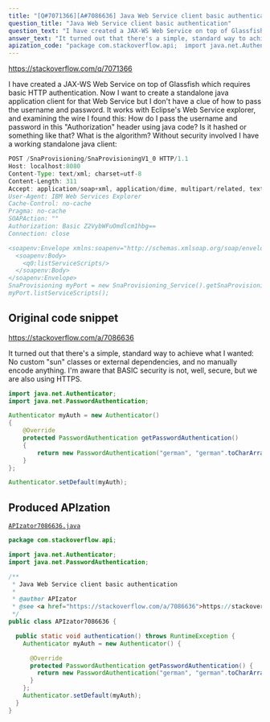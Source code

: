 ```yaml
---
title: "[Q#7071366][A#7086636] Java Web Service client basic authentication"
question_title: "Java Web Service client basic authentication"
question_text: "I have created a JAX-WS Web Service on top of Glassfish which requires basic HTTP authentication. Now I want to create a standalone java application client for that Web Service but I don't have a clue of how to pass the username and password. It works with Eclipse's Web Service explorer, and examining the wire I found this: How do I pass the username and password in this \"Authorization\" header using java code? Is it hashed or something like that? What is the algorithm? Without security involved I have a working standalone java client:"
answer_text: "It turned out that there's a simple, standard way to achieve what I wanted: No custom \"sun\" classes or external dependencies, and no manually encode anything. I'm aware that BASIC security is not, well, secure, but we are also using HTTPS."
apization_code: "package com.stackoverflow.api;  import java.net.Authenticator; import java.net.PasswordAuthentication;  /**  * Java Web Service client basic authentication  *  * @author APIzator  * @see <a href=\"https://stackoverflow.com/a/7086636\">https://stackoverflow.com/a/7086636</a>  */ public class APIzator7086636 {    public static void authentication() throws RuntimeException {     Authenticator myAuth = new Authenticator() {        @Override       protected PasswordAuthentication getPasswordAuthentication() {         return new PasswordAuthentication(\"german\", \"german\".toCharArray());       }     };     Authenticator.setDefault(myAuth);   } }"
---
```


https://stackoverflow.com/q/7071366

I have created a JAX-WS Web Service on top of Glassfish which requires basic HTTP authentication.
Now I want to create a standalone java application client for that Web Service but I don&#x27;t have a clue of how to pass the username and password.
It works with Eclipse&#x27;s Web Service explorer, and examining the wire I found this:
How do I pass the username and password in this &quot;Authorization&quot; header using java code? Is it hashed or something like that? What is the algorithm?
Without security involved I have a working standalone java client:


```java
POST /SnaProvisioning/SnaProvisioningV1_0 HTTP/1.1
Host: localhost:8080
Content-Type: text/xml; charset=utf-8
Content-Length: 311
Accept: application/soap+xml, application/dime, multipart/related, text/*
User-Agent: IBM Web Services Explorer
Cache-Control: no-cache
Pragma: no-cache
SOAPAction: ""
Authorization: Basic Z2VybWFuOmdlcm1hbg==
Connection: close

<soapenv:Envelope xmlns:soapenv="http://schemas.xmlsoap.org/soap/envelope/" xmlns:q0="http://ngin.ericsson.com/sna/types/v1.0" xmlns:xsd="http://www.w3.org/2001/XMLSchema" xmlns:xsi="http://www.w3.org/2001/XMLSchema-instance">
  <soapenv:Body>
    <q0:listServiceScripts/>
  </soapenv:Body>
</soapenv:Envelope>
SnaProvisioning myPort = new SnaProvisioning_Service().getSnaProvisioningV10Port();
myPort.listServiceScripts();
```


## Original code snippet

https://stackoverflow.com/a/7086636

It turned out that there&#x27;s a simple, standard way to achieve what I wanted:
No custom &quot;sun&quot; classes or external dependencies, and no manually encode anything.
I&#x27;m aware that BASIC security is not, well, secure, but we are also using HTTPS.

```java
import java.net.Authenticator;
import java.net.PasswordAuthentication;

Authenticator myAuth = new Authenticator() 
{
    @Override
    protected PasswordAuthentication getPasswordAuthentication()
    {
        return new PasswordAuthentication("german", "german".toCharArray());
    }
};

Authenticator.setDefault(myAuth);
```

## Produced APIzation

[`APIzator7086636.java`](https://github.com/pasqualesalza/apization-temp-data/raw/master/apizations/java/APIzator7086636.java)

```java
package com.stackoverflow.api;

import java.net.Authenticator;
import java.net.PasswordAuthentication;

/**
 * Java Web Service client basic authentication
 *
 * @author APIzator
 * @see <a href="https://stackoverflow.com/a/7086636">https://stackoverflow.com/a/7086636</a>
 */
public class APIzator7086636 {

  public static void authentication() throws RuntimeException {
    Authenticator myAuth = new Authenticator() {

      @Override
      protected PasswordAuthentication getPasswordAuthentication() {
        return new PasswordAuthentication("german", "german".toCharArray());
      }
    };
    Authenticator.setDefault(myAuth);
  }
}

```